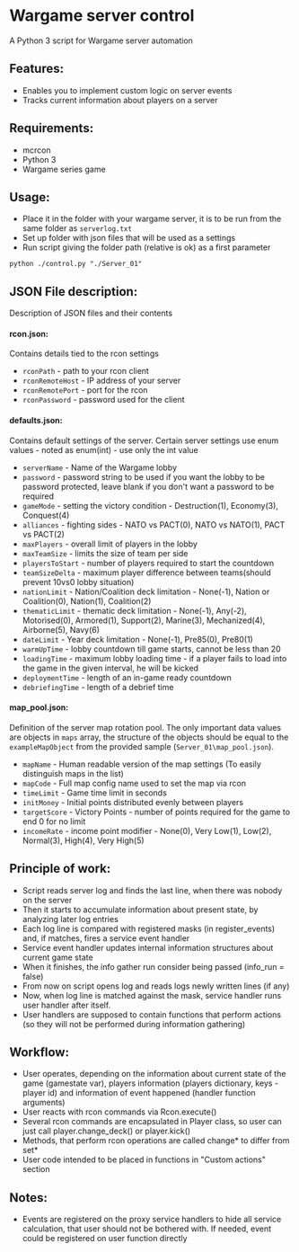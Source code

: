Wargame server control
===========================
A Python 3 script for Wargame server automation

Features:
------------------
 - Enables you to implement custom logic on server events
 - Tracks current information about players on a server

Requirements:
-----------------
 - mcrcon
 - Python 3
 - Wargame series game

Usage:
------------------
 - Place it in the folder with your wargame server, it is to be run from the same folder as `serverlog.txt`
 - Set up folder with json files that will be used as a settings
 - Run script giving the folder path (relative is ok) as a first parameter
```shell
python ./control.py "./Server_01"
```


JSON File description:
-------------------
 Description of JSON files and their contents
 
#### rcon.json:
Contains details tied to the rcon settings
 - `rconPath` - path to your rcon client
 - `rconRemoteHost` - IP address of your server
 - `rconRemotePort` - port for the rcon
 - `rconPassword` - password used for the client

#### defaults.json:
Contains default settings of the server.
Certain server settings use enum values - noted as enum(int) - use only the int value 
 - `serverName` - Name of the Wargame lobby
 - `password` - password string to be used if you want the lobby to be password protected, leave blank if you don't want a password to be required
 - `gameMode` - setting the victory condition - Destruction(1), Economy(3), Conquest(4)
 - `alliances` - fighting sides - NATO vs PACT(0), NATO vs NATO(1), PACT vs PACT(2)
 - `maxPlayers` - overall limit of players in the lobby
 - `maxTeamSize` - limits the size of team per side
 - `playersToStart` - number of players required to start the countdown
 - `teamSizeDelta` - maximum player difference between teams(should prevent 10vs0 lobby situation)
 - `nationLimit` - Nation/Coalition deck limitation - None(-1), Nation or Coalition(0), Nation(1), Coalition(2)
 - `thematicLimit` - thematic deck limitation - None(-1), Any(-2), Motorised(0), Armored(1), Support(2), Marine(3), Mechanized(4), Airborne(5), Navy(6)
 - `dateLimit` - Year deck limitation - None(-1),  Pre85(0), Pre80(1)
 - `warmUpTime` - lobby countdown till game starts, cannot be less than 20
 - `loadingTime` - maximum lobby loading time - if a player fails to load into the game in the given interval, he will be kicked
 - `deploymentTime` - length of an in-game ready countdown
 - `debriefingTime` - length of a debrief time
 
 #### map_pool.json:
Definition of the server map rotation pool. 
The only important data values are objects in `maps` array, the structure of the objects should be equal to the `exampleMapObject` from the provided sample (`Server_01\map_pool.json`).
 - `mapName` - Human readable version of the map settings (To easily distinguish maps in the list)
 - `mapCode` - Full map config name used to set the map via rcon
 - `timeLimit` - Game time limit in seconds
 - `initMoney` - Initial points distributed evenly between players
 - `targetScore` - Victory Points - number of points required for the game to end 0 for no limit
 - `incomeRate` -  income point modifier - None(0), Very Low(1), Low(2), Normal(3), High(4), Very High(5)
 
Principle of work:
-------------------
 - Script reads server log and finds the last line, when there was nobody on the server
 - Then it starts to accumulate information about present state, by analyzing later log entries
 - Each log line is compared with registered masks (in register_events) and, if matches, fires a service event handler
 - Service event handler updates internal information structures about current game state
 - When it finishes, the info gather run consider being passed (info_run = false)
 - From now on script opens log and reads logs newly written lines (if any)
 - Now, when log line is matched against the mask, service handler runs user handler after itself.
 - User handlers are supposed to contain functions that perform actions (so they will not be performed during information gathering)
 
Workflow:
-------------------
 - User operates, depending on the information about current state of the game 
 (gamestate var), players information (players dictionary, keys - player id) and information of event happened (handler function arguments)
 - User reacts with rcon commands via Rcon.execute()  
 - Several rcon commands are encapsulated in Player class, so user can just call player.change_deck() or player.kick()
 - Methods, that perform rcon operations are called change* to differ from set*
 - User code intended to be placed in functions in "Custom actions" section 
 
Notes:
------------------
 - Events are registered on the proxy service handlers to hide all service calculation, that user should not be bothered with. 
 If needed, event could be registered on user function directly